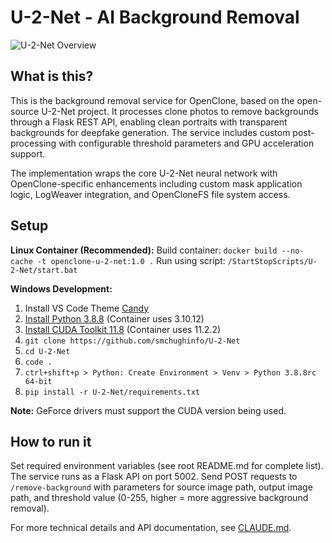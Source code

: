 # U-2-Net - AI Background Removal

![U-2-Net Overview](/Documentation/u2net.png)

## What is this?

This is the background removal service for OpenClone, based on the open-source U-2-Net project. It processes clone photos to remove backgrounds through a Flask REST API, enabling clean portraits with transparent backgrounds for deepfake generation. The service includes custom post-processing with configurable threshold parameters and GPU acceleration support.

The implementation wraps the core U-2-Net neural network with OpenClone-specific enhancements including custom mask application logic, LogWeaver integration, and OpenCloneFS file system access.

## Setup

**Linux Container (Recommended):**
Build container: `docker build --no-cache -t openclone-u-2-net:1.0 .`
Run using script: `/StartStopScripts/U-2-Net/start.bat`

**Windows Development:**
1. Install VS Code Theme [Candy](https://vscodethemes.com/e/meganrogge.candy-theme/candy?language=javascript)
2. [Install Python 3.8.8](https://www.python.org/downloads/release/python-388/) (Container uses 3.10.12)
3. [Install CUDA Toolkit 11.8](https://developer.nvidia.com/cuda-11-8-0-download-archive?target_os=Windows&target_arch=x86_64&target_version=11&target_type=exe_local) (Container uses 11.2.2)
4. `git clone https://github.com/smchughinfo/U-2-Net`
5. `cd U-2-Net`
6. `code .`
7. `ctrl+shift+p > Python: Create Environment > Venv > Python 3.8.8rc 64-bit`
8. `pip install -r U-2-Net/requirements.txt`

**Note:** GeForce drivers must support the CUDA version being used.

## How to run it

Set required environment variables (see root README.md for complete list). The service runs as a Flask API on port 5002. Send POST requests to `/remove-background` with parameters for source image path, output image path, and threshold value (0-255, higher = more aggressive background removal).

For more technical details and API documentation, see [CLAUDE.md](CLAUDE.md).